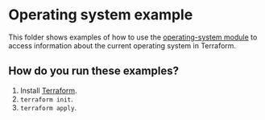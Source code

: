 # Operating system example

This folder shows examples of how to use the [operating-system module](https://github.com/terraform-modules-krish/terraform-aws-utilities/blob/v0.5.1/modules/operating-system) to access information
about the current operating system in Terraform.




## How do you run these examples?

1. Install [Terraform](https://www.terraform.io/).
1. `terraform init`.
1. `terraform apply`.



